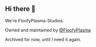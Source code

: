 ## Hi there 👋

We're FloofyPlasma-Studios.

Owned and maintained by [@FloofyPlasma]( https://github.com/FloofyPlasma )

Archived for now, until I need it again.
